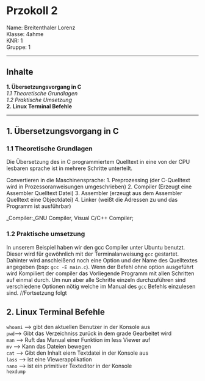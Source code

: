 # Przokoll 2

Name: Breitenthaler Lorenz  
Klasse: 4ahme  
KNR: 1  
Gruppe: 1  

--- 

## Inhalte

**1. Übersetzungsvorgang in C**  
  *1.1 Theoretische Grundlagen*  
  *1.2 Praktische Umsetzung*  
**2. Linux Terminal Befehle**

--- 

## 1. Übersetzungsvorgang in C

### 1.1 Theoretische Grundlagen

Die Übersetzung des in C programmiertem Quelltext in eine von der CPU lesbaren sprache ist in mehrere Schritte unterteilt.

Convertieren in die Maschinensprache:
	1. Preprozessing (der C-Quelltext wird in Prozessoranweisungen umgeschrieben)
	2. Compiler (Erzeugt eine Assembler Quelltext Datei) 
	3. Assembler (erzeugt aus dem Assembler Quelltext eine Objectdatei) 
	4. Linker (weißt die Adressen zu und das Programm ist ausführbar) 


_Compiler:_GNU Compiler, Visual C/C++ Compiler;

### 1.2 Praktische umsetzung

In unserem Beispiel haben wir den gcc Compiler unter Ubuntu benutzt. Dieser wird für gewöhnlich mit der Terminalanweisung `gcc`
gestartet. Dahinter wird anschleißend noch eine Option und der Name des Quelltextes angegeben (bsp: `gcc -E main.c`).
Wenn der Befehl ohne option ausgeführt wird Kompiliert der compiler das Vorliegende Programm mit allen Schritten auf einmal durch.
Um nun aber alle Schritte einzeln durchzuführen sind verschiedene Optionen nötig welche im Manual des `gcc` Befehls einzulesen sind.
//Fortsetzung folgt

## 2. Linux Terminal Befehle

`whoami` --> gibt den aktuellen Benutzer in der Konsole aus  
`pwd`--> Gibt das Verzeichniss zurück in dem grade Gearbeitet wird  
`man` --> Ruft das Manual einer Funktion im less Viewer auf  
`mv` --> Kann das Dateien bewegen  
`cat` --> Gibt den Inhalt eiern Textdatei in der Konsole aus  
`lass` --> ist eine Viewerapplikation  
`nano` --> ist ein primitiver Texteditor in der Konsole  
`hexdump`  
